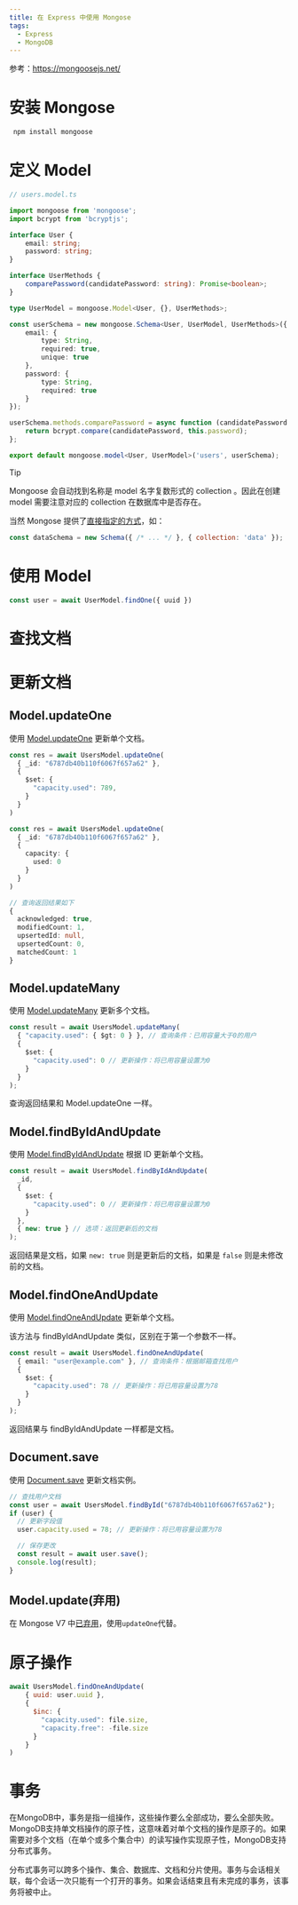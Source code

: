 ```yaml
---
title: 在 Express 中使用 Mongose
tags:
  - Express
  - MongoDB
---
```


参考：https://mongoosejs.net/

# 安装 Mongose

```bash
 npm install mongoose
```



# 定义 Model

```ts
// users.model.ts

import mongoose from 'mongoose';
import bcrypt from 'bcryptjs';

interface User {
	email: string;
	password: string;
}

interface UserMethods {
	comparePassword(candidatePassword: string): Promise<boolean>;
}

type UserModel = mongoose.Model<User, {}, UserMethods>;

const userSchema = new mongoose.Schema<User, UserModel, UserMethods>({
	email: {
		type: String,
		required: true,
		unique: true
	},
	password: {
		type: String,
		required: true
	}
});

userSchema.methods.comparePassword = async function (candidatePassword: string) {
	return bcrypt.compare(candidatePassword, this.password);
};

export default mongoose.model<User, UserModel>('users', userSchema);
```



> [!tip]
>
> Mongoose 会自动找到名称是 model 名字复数形式的 collection 。因此在创建 model 需要注意对应的 collection 在数据库中是否存在。
>
> 当然 Mongose 提供了[直接指定的方式](https://mongoosejs.com/docs/guide.html#collection)，如：
>
> ```js
> const dataSchema = new Schema({ /* ... */ }, { collection: 'data' });
> ```

# 使用 Model

```ts
const user = await UserModel.findOne({ uuid })
```



# 查找文档



# 更新文档

## Model.updateOne

使用 [Model.updateOne](https://mongoosejs.com/docs/api/model.html#Model.updateOne()) 更新单个文档。

```ts
const res = await UsersModel.updateOne(
  { _id: "6787db40b110f6067f657a62" },
  {
    $set: {
      "capacity.used": 789,
    }
  }
)

const res = await UsersModel.updateOne(
  { _id: "6787db40b110f6067f657a62" },
  {
    capacity: {
      used: 0
    }
  }
)
```

```ts
// 查询返回结果如下
{
  acknowledged: true,
  modifiedCount: 1,
  upsertedId: null,
  upsertedCount: 0,
  matchedCount: 1
}
```

## Model.updateMany

使用 [Model.updateMany](https://mongoosejs.com/docs/api/model.html#Model.updateMany()) 更新多个文档。

```ts
const result = await UsersModel.updateMany(
  { "capacity.used": { $gt: 0 } }, // 查询条件：已用容量大于0的用户
  {
    $set: {
      "capacity.used": 0 // 更新操作：将已用容量设置为0
    }
  }
);
```
查询返回结果和 Model.updateOne 一样。

## Model.findByIdAndUpdate

使用 [Model.findByIdAndUpdate](https://mongoosejs.com/docs/api/model.html#Model.findByIdAndUpdate()) 根据 ID 更新单个文档。

```ts
const result = await UsersModel.findByIdAndUpdate(
  _id,
  {
    $set: {
      "capacity.used": 0 // 更新操作：将已用容量设置为0
    }
  },
  { new: true } // 选项：返回更新后的文档
);
```

返回结果是文档，如果 `new: true` 则是更新后的文档，如果是 `false` 则是未修改前的文档。

## Model.findOneAndUpdate

使用 [Model.findOneAndUpdate](https://mongoosejs.com/docs/api/query.html#Query.prototype.findOneAndUpdate()) 更新单个文档。

该方法与 findByIdAndUpdate 类似，区别在于第一个参数不一样。

```ts
const result = await UsersModel.findOneAndUpdate(
  { email: "user@example.com" }, // 查询条件：根据邮箱查找用户
  {
    $set: {
      "capacity.used": 78 // 更新操作：将已用容量设置为78
    }
  }
);
```

返回结果与 findByIdAndUpdate 一样都是文档。

## Document.save

使用 [Document.save](https://mongoosejs.com/docs/api/document.html#Document.prototype.save()) 更新文档实例。

```ts
// 查找用户文档
const user = await UsersModel.findById("6787db40b110f6067f657a62");
if (user) {
  // 更新字段值
  user.capacity.used = 78; // 更新操作：将已用容量设置为78

  // 保存更改
  const result = await user.save();
  console.log(result);
}
```
## Model.update(弃用)

在 Mongose V7 中[已弃用](https://mongoosejs.com/docs/migrating_to_7.html#removed-update)，使用`updateOne`代替。



# 原子操作

```js
await UsersModel.findOneAndUpdate(
    { uuid: user.uuid },
    {
      $inc: {
        "capacity.used": file.size,
        "capacity.free": -file.size
      }
    }
)
```



# 事务

在MongoDB中，事务是指一组操作，这些操作要么全部成功，要么全部失败。MongoDB支持单文档操作的原子性，这意味着对单个文档的操作是原子的。如果需要对多个文档（在单个或多个集合中）的读写操作实现原子性，MongoDB支持分布式事务。

分布式事务可以跨多个操作、集合、数据库、文档和分片使用。事务与会话相关联，每个会话一次只能有一个打开的事务。如果会话结束且有未完成的事务，该事务将被中止。

